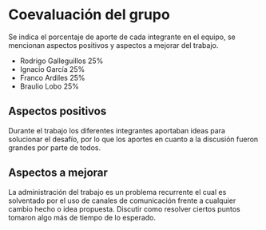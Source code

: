 # Coevaluación del grupo

Se indica el porcentaje de aporte de cada integrante en el equipo, se mencionan aspectos positivos y aspectos a mejorar del trabajo.

* Rodrigo Galleguillos 25%
* Ignacio García 25%
* Franco Ardiles 25%
* Braulio Lobo 25%

## Aspectos positivos

Durante el trabajo los diferentes integrantes aportaban ideas para solucionar el desafío, por lo que los aportes en cuanto a la discusión fueron grandes por parte de todos.

## Aspectos a mejorar

La administración del trabajo es un problema recurrente el cual es solventado por el uso de canales de comunicación frente a cualquier cambio hecho o idea propuesta. Discutir como resolver ciertos puntos tomaron algo más de tiempo de lo esperado.

